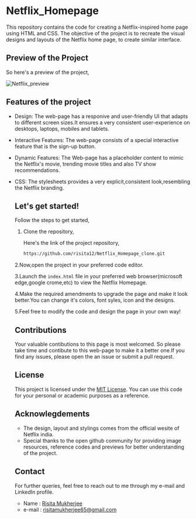 # Netflix_Homepage
This repository contains the code for creating a Netflix-inspired home page using HTML and CSS. The objective of the project is to recreate the visual designs and layouts of the Netflix home page, 
to create similar interface.

## Preview of the Project
So here's a preview of the project,

![Netflix_preview](https://github.com/risita12/Netflix_Homepage_clone/assets/133804047/9b9d2942-07ee-4001-bbfa-e08a1c1331fe)


## Features of the project
* Design: The web-page has a responive and user-friendly UI that adapts to different screen sizes.It ensures a very consistent user-experience on desktops, laptops, mobiles and tablets.
* Interactive Features: The web-page consists of a special interactive feature that is the sign-up button.
* Dynamic Features: The Web-page has a placeholder content to mimic the Netflix's movie, trending movie titles and also TV show recommendations.
* CSS: The stylesheets provides a very explicit,consistent look,resembling the Netflix branding.

  ## Let's get started!

  Follow the steps to get started,

  1. Clone the repository,
     
     Here's the link of the project repository,
     ```bash
     https://github.com/risita12/Netflix_Homepage_clone.git
     ```

  2.Now,open the project in your preferred code editor.

  3.Launch the `index.html` file in your preferred web browser(microsoft edge,google crome,etc) to view the Netflix Homepage.

  4.Make the required amendments to upgrade the page and make it look better.You can change it's colors, font syles, icon and the designs.

  5.Feel free to modify the code and design the page in your own way!

  ## Contributions
  
  Your valuable contibutions to this page is most welcomed. So please take time and contibute to this web-page to make it a better one.If you find any issues, 
   please open the an issue or submit a pull request.

  ## License
  
  This project is licensed under the [MIT License](License). You can use this code for your personal or academic purposes as a reference.

  ## Acknowlegdements
  * The design, layout and stylings comes from the official wesite of Netflix india.
  * Special thanks to the open github community for providing image resources, reference codes and previews for better understanding of the project.

   ## Contact

  For further queries, feel free to reach out to me through my e-mail and LinkedIn profile.
  - Name : [Risita Mukherjee](linkedin.com/in/risitamukherjee123)
  - e-mail : [risitamukherjee65@gmail.com](mailto:risitamukherjee65@gmail.com)
